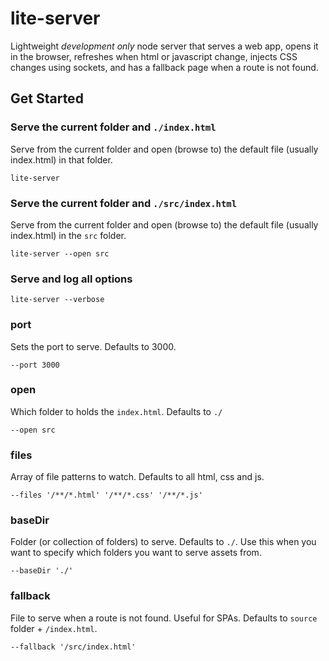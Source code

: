 # lite-server

Lightweight *development only* node server that serves a web app, opens it in the browser, refreshes when html or javascript change, injects CSS changes using sockets, and has a fallback page when a route is not found.

## Get Started

### Serve the current folder and `./index.html`
Serve from the current folder and open (browse to) the default file (usually index.html) in that folder.

`lite-server`

### Serve the current folder and `./src/index.html`
Serve from the current folder and open (browse to) the default file (usually index.html) in the `src` folder.

`lite-server --open src`

### Serve and log all options

`lite-server --verbose`


### port
Sets the port to serve. Defaults to 3000.

`--port 3000`

### open
Which folder to holds the `index.html`. Defaults to `./`

`--open src`

### files

Array of file patterns to watch. Defaults to all html, css and js.

`--files '/**/*.html' '/**/*.css' '/**/*.js'`

### baseDir

Folder (or collection of folders) to serve. Defaults to `./`. Use this when you want to specify which folders you want to serve assets from.

`--baseDir './'`

### fallback

File to serve when a route is not found. Useful for SPAs. Defaults to `source` folder + `/index.html`.

`--fallback '/src/index.html'`
